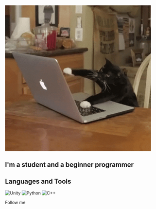 ![Header](https://github.com/Kiriql/kiriql/blob/main/assets/giphy.gif)

## I'm a student and a beginner programmer

## Languages and Tools
![Unity](https://img.shields.io/badge/-Unity-090909?style=for-the-badge&logo=unity&logoColor=0000)
![Python](https://img.shields.io/badge/-Python-090909?style=for-the-badge&logo=python&logoColor=f2c83f)
![C++](https://img.shields.io/badge/-C++-090909?style=for-the-badge&logo=С%2b%2b&logoColor=47C5FB)

Follow me